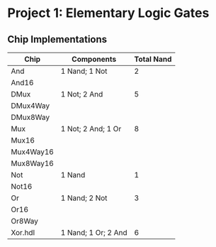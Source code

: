 Project 1: Elementary Logic Gates
=================================

Chip Implementations
--------------------

| Chip      | Components            | Total Nand    |
|-----------|-----------------------|---------------|
| And       | 1 Nand; 1 Not         | 2             |
| And16     |                       |               |
| DMux      | 1 Not; 2 And          | 5             |
| DMux4Way  |                       |               |
| DMux8Way  |                       |               |
| Mux       | 1 Not; 2 And; 1 Or    | 8             |
| Mux16     |                       |               |
| Mux4Way16 |                       |               |
| Mux8Way16 |                       |               |
| Not       | 1 Nand                | 1             |
| Not16     |                       |               |
| Or        | 1 Nand; 2 Not         | 3             |
| Or16      |                       |               |
| Or8Way    |                       |               |
| Xor.hdl   | 1 Nand; 1 Or; 2 And   | 6             |
